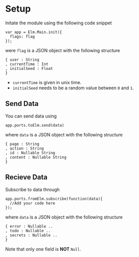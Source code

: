 # Setup

Initate the module using the following code snippet

```
var app = Elm.Main.init({
  flags: flag
});
```

were `flag` is a JSON object with the following structure

```
{ user : String
, currentTime : Int
, initialSeed : Float
}
```

* `currentTime` is given in unix time.
* `initialSeed` needs to be a random value between `0` and `1`.

## Send Data

You can send data using

```
app.ports.toElm.send(data)
```

where `data` is a JSON object with the following structure

```
{ page : String
, action : String
, id : Nullable String
, content : Nullable String
}
```

## Recieve Data

Subscribe to data through

```
app.ports.fromElm.subscribe(function(data){
  //Add your code here
});
```

where `data` is a JSON object with the following structure

```
{ error : Nullable ..
, todo : Nullable ..
, secrets : Nullable ..
}
```

Note that only one field is **NOT** `Null`.